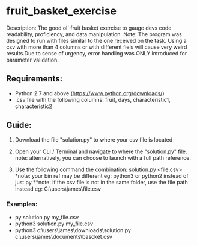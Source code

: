 # fruit_basket_exercise
Description: The good ol' fruit basket exercise to gauge devs code readability, proficiency, and data manipulation.
Note: The program was designed to run with files similar to the one received on the task. Using a csv with more than 4 columns or with different fiels will cause very weird results.Due to sense of urgency, error handling was ONLY introduced for parameter validation.

## Requirements:
- Python 2.7 and above (https://www.python.org/downloads/)
- .csv file with the following columns: fruit, days, characteristic1, characteristic2

## Guide:
1. Download the file "solution.py" to where your csv file is located

2. Open your CLI / Terminal and navigate to where the "solution.py" file.
note: alternatively, you can choose to launch with a full path reference.

3. Use the following command the combination: <py> solution.py <file.csv>
*note: your bin ref may be different eg: python3 or python2 instead of just py
**note: if the csv file is not in the same folder, use the file path instead eg:
	C:\users\james\file.csv

### Examples:
- py solution.py my_file.csv
- python3 solution.py my_file.csv
- python3 c:\users\james\downloads\solution.py c:\users\james\documents\bascket.csv
